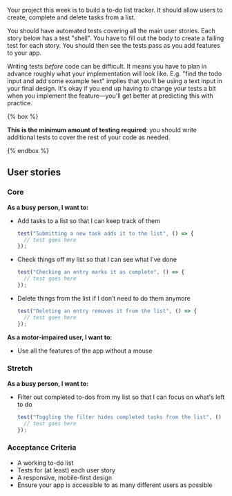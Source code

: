 Your project this week is to build a to-do list tracker. It should allow users to create, complete and delete tasks from a list.

You should have automated tests covering all the main user stories. Each story below has a test "shell". You have to fill out the body to create a failing test for each story. You should then see the tests pass as you add features to your app.

Writing tests _before_ code can be difficult. It means you have to plan in advance roughly what your implementation will look like. E.g. "find the todo input and add some example text" implies that you'll be using a text input in your final design. It's okay if you end up having to change your tests a bit when you implement the feature—you'll get better at predicting this with practice.

{% box %}

**This is the minimum amount of testing required**: you should write additional tests to cover the rest of your code as needed.

{% endbox %}

## User stories

### Core

**As a busy person, I want to:**

- Add tasks to a list so that I can keep track of them
  ```js
  test("Submitting a new task adds it to the list", () => {
    // test goes here
  });
  ```
- Check things off my list so that I can see what I’ve done
  ```js
  test("Checking an entry marks it as complete", () => {
    // test goes here
  });
  ```
- Delete things from the list if I don’t need to do them anymore
  ```js
  test("Deleting an entry removes it from the list", () => {
    // test goes here
  });
  ```

**As a motor-impaired user, I want to:**

- Use all the features of the app without a mouse

### Stretch

**As a busy person, I want to:**

- Filter out completed to-dos from my list so that I can focus on what's left to do
  ```js
  test("Toggling the filter hides completed tasks from the list", () => {
    // test goes here
  });
  ```

### Acceptance Criteria

- A working to-do list
- Tests for (at least) each user story
- A responsive, mobile-first design
- Ensure your app is accessible to as many different users as possible

